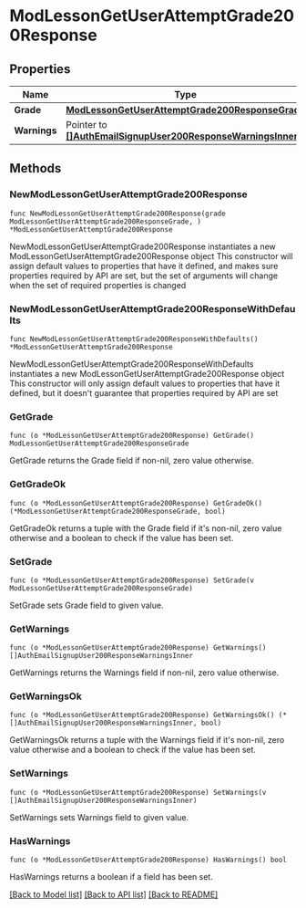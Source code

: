 # ModLessonGetUserAttemptGrade200Response

## Properties

Name | Type | Description | Notes
------------ | ------------- | ------------- | -------------
**Grade** | [**ModLessonGetUserAttemptGrade200ResponseGrade**](ModLessonGetUserAttemptGrade200ResponseGrade.md) |  | 
**Warnings** | Pointer to [**[]AuthEmailSignupUser200ResponseWarningsInner**](AuthEmailSignupUser200ResponseWarningsInner.md) |  | [optional] 

## Methods

### NewModLessonGetUserAttemptGrade200Response

`func NewModLessonGetUserAttemptGrade200Response(grade ModLessonGetUserAttemptGrade200ResponseGrade, ) *ModLessonGetUserAttemptGrade200Response`

NewModLessonGetUserAttemptGrade200Response instantiates a new ModLessonGetUserAttemptGrade200Response object
This constructor will assign default values to properties that have it defined,
and makes sure properties required by API are set, but the set of arguments
will change when the set of required properties is changed

### NewModLessonGetUserAttemptGrade200ResponseWithDefaults

`func NewModLessonGetUserAttemptGrade200ResponseWithDefaults() *ModLessonGetUserAttemptGrade200Response`

NewModLessonGetUserAttemptGrade200ResponseWithDefaults instantiates a new ModLessonGetUserAttemptGrade200Response object
This constructor will only assign default values to properties that have it defined,
but it doesn't guarantee that properties required by API are set

### GetGrade

`func (o *ModLessonGetUserAttemptGrade200Response) GetGrade() ModLessonGetUserAttemptGrade200ResponseGrade`

GetGrade returns the Grade field if non-nil, zero value otherwise.

### GetGradeOk

`func (o *ModLessonGetUserAttemptGrade200Response) GetGradeOk() (*ModLessonGetUserAttemptGrade200ResponseGrade, bool)`

GetGradeOk returns a tuple with the Grade field if it's non-nil, zero value otherwise
and a boolean to check if the value has been set.

### SetGrade

`func (o *ModLessonGetUserAttemptGrade200Response) SetGrade(v ModLessonGetUserAttemptGrade200ResponseGrade)`

SetGrade sets Grade field to given value.


### GetWarnings

`func (o *ModLessonGetUserAttemptGrade200Response) GetWarnings() []AuthEmailSignupUser200ResponseWarningsInner`

GetWarnings returns the Warnings field if non-nil, zero value otherwise.

### GetWarningsOk

`func (o *ModLessonGetUserAttemptGrade200Response) GetWarningsOk() (*[]AuthEmailSignupUser200ResponseWarningsInner, bool)`

GetWarningsOk returns a tuple with the Warnings field if it's non-nil, zero value otherwise
and a boolean to check if the value has been set.

### SetWarnings

`func (o *ModLessonGetUserAttemptGrade200Response) SetWarnings(v []AuthEmailSignupUser200ResponseWarningsInner)`

SetWarnings sets Warnings field to given value.

### HasWarnings

`func (o *ModLessonGetUserAttemptGrade200Response) HasWarnings() bool`

HasWarnings returns a boolean if a field has been set.


[[Back to Model list]](../README.md#documentation-for-models) [[Back to API list]](../README.md#documentation-for-api-endpoints) [[Back to README]](../README.md)



